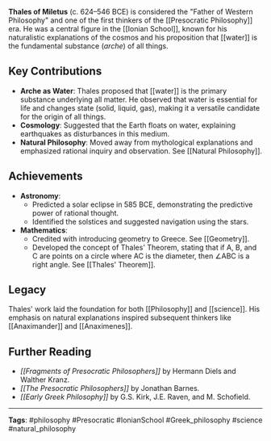 
**Thales of Miletus** (c. 624–546 BCE) is considered the "Father of Western Philosophy" and one of the first thinkers of the [[Presocratic Philosophy]] era. He was a central figure in the [[Ionian School]], known for his naturalistic explanations of the cosmos and his proposition that [[water]] is the fundamental substance (*arche*) of all things.

## Key Contributions
- **Arche as Water**: Thales proposed that [[water]] is the primary substance underlying all matter. He observed that water is essential for life and changes state (solid, liquid, gas), making it a versatile candidate for the origin of all things.
- **Cosmology**: Suggested that the Earth floats on water, explaining earthquakes as disturbances in this medium.
- **Natural Philosophy**: Moved away from mythological explanations and emphasized rational inquiry and observation. See [[Natural Philosophy]].

## Achievements
- **Astronomy**:
  - Predicted a solar eclipse in 585 BCE, demonstrating the predictive power of rational thought.
  - Identified the solstices and suggested navigation using the stars.
- **Mathematics**:
  - Credited with introducing geometry to Greece. See [[Geometry]].
  - Developed the concept of Thales' Theorem, stating that if A, B, and C are points on a circle where AC is the diameter, then ∠ABC is a right angle. See [[Thales' Theorem]].

## Legacy
Thales' work laid the foundation for both [[Philosophy]] and [[science]]. His emphasis on natural explanations inspired subsequent thinkers like [[Anaximander]] and [[Anaximenes]].

## Further Reading
- *[[Fragments of Presocratic Philosophers]]* by Hermann Diels and Walther Kranz.
- *[[The Presocratic Philosophers]]* by Jonathan Barnes.
- *[[Early Greek Philosophy]]* by G.S. Kirk, J.E. Raven, and M. Schofield.

---

**Tags**: #philosophy #Presocratic #IonianSchool #Greek_philosophy #science #natural_philosophy